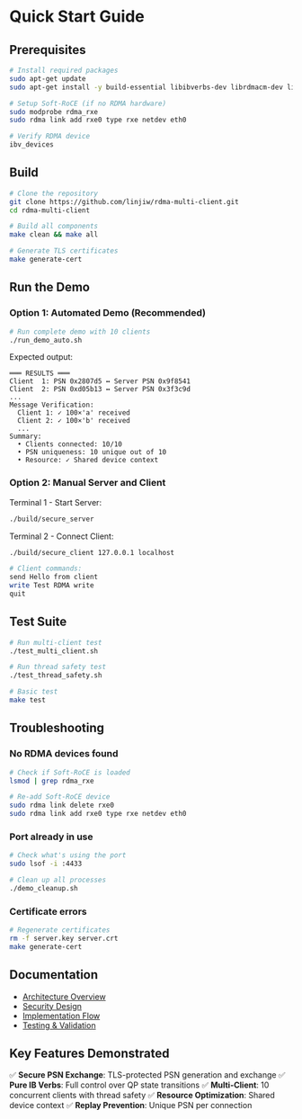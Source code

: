# Quick Start Guide

## Prerequisites

```bash
# Install required packages
sudo apt-get update
sudo apt-get install -y build-essential libibverbs-dev librdmacm-dev libssl-dev

# Setup Soft-RoCE (if no RDMA hardware)
sudo modprobe rdma_rxe
sudo rdma link add rxe0 type rxe netdev eth0

# Verify RDMA device
ibv_devices
```

## Build

```bash
# Clone the repository
git clone https://github.com/linjiw/rdma-multi-client.git
cd rdma-multi-client

# Build all components
make clean && make all

# Generate TLS certificates
make generate-cert
```

## Run the Demo

### Option 1: Automated Demo (Recommended)
```bash
# Run complete demo with 10 clients
./run_demo_auto.sh
```

Expected output:
```
═══ RESULTS ═══
Client  1: PSN 0x2807d5 ↔ Server PSN 0x9f8541
Client  2: PSN 0xd05b13 ↔ Server PSN 0x3f3c9d
...
Message Verification:
  Client 1: ✓ 100×'a' received
  Client 2: ✓ 100×'b' received
  ...
Summary:
  • Clients connected: 10/10
  • PSN uniqueness: 10 unique out of 10
  • Resource: ✓ Shared device context
```

### Option 2: Manual Server and Client

Terminal 1 - Start Server:
```bash
./build/secure_server
```

Terminal 2 - Connect Client:
```bash
./build/secure_client 127.0.0.1 localhost

# Client commands:
send Hello from client
write Test RDMA write
quit
```

## Test Suite

```bash
# Run multi-client test
./test_multi_client.sh

# Run thread safety test
./test_thread_safety.sh

# Basic test
make test
```

## Troubleshooting

### No RDMA devices found
```bash
# Check if Soft-RoCE is loaded
lsmod | grep rdma_rxe

# Re-add Soft-RoCE device
sudo rdma link delete rxe0
sudo rdma link add rxe0 type rxe netdev eth0
```

### Port already in use
```bash
# Check what's using the port
sudo lsof -i :4433

# Clean up all processes
./demo_cleanup.sh
```

### Certificate errors
```bash
# Regenerate certificates
rm -f server.key server.crt
make generate-cert
```

## Documentation

- [Architecture Overview](docs/ARCHITECTURE_OVERVIEW.md)
- [Security Design](docs/SECURITY_DESIGN.md)
- [Implementation Flow](docs/IMPLEMENTATION_FLOW.md)
- [Testing & Validation](docs/TESTING_VALIDATION.md)

## Key Features Demonstrated

✅ **Secure PSN Exchange**: TLS-protected PSN generation and exchange
✅ **Pure IB Verbs**: Full control over QP state transitions
✅ **Multi-Client**: 10 concurrent clients with thread safety
✅ **Resource Optimization**: Shared device context
✅ **Replay Prevention**: Unique PSN per connection